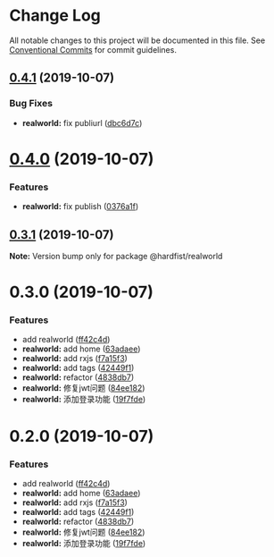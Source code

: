 # Change Log

All notable changes to this project will be documented in this file.
See [Conventional Commits](https://conventionalcommits.org) for commit guidelines.

## [0.4.1](https://github.com/hardfist/hardfist_tools/compare/@hardfist/realworld@0.4.0...@hardfist/realworld@0.4.1) (2019-10-07)


### Bug Fixes

* **realworld:** fix publiurl ([dbc6d7c](https://github.com/hardfist/hardfist_tools/commit/dbc6d7c))





# [0.4.0](https://github.com/hardfist/hardfist_tools/compare/@hardfist/realworld@0.3.1...@hardfist/realworld@0.4.0) (2019-10-07)


### Features

* **realworld:** fix publish ([0376a1f](https://github.com/hardfist/hardfist_tools/commit/0376a1f))





## [0.3.1](https://github.com/hardfist/hardfist_tools/compare/@hardfist/realworld@0.3.0...@hardfist/realworld@0.3.1) (2019-10-07)

**Note:** Version bump only for package @hardfist/realworld





# 0.3.0 (2019-10-07)


### Features

* add realworld ([ff42c4d](https://github.com/hardfist/hardfist_tools/commit/ff42c4d))
* **realworld:** add home ([63adaee](https://github.com/hardfist/hardfist_tools/commit/63adaee))
* **realworld:** add rxjs ([f7a15f3](https://github.com/hardfist/hardfist_tools/commit/f7a15f3))
* **realworld:** add tags ([42449f1](https://github.com/hardfist/hardfist_tools/commit/42449f1))
* **realworld:** refactor ([4838db7](https://github.com/hardfist/hardfist_tools/commit/4838db7))
* **realworld:** 修复jwt问题 ([84ee182](https://github.com/hardfist/hardfist_tools/commit/84ee182))
* **realworld:** 添加登录功能 ([19f7fde](https://github.com/hardfist/hardfist_tools/commit/19f7fde))





# 0.2.0 (2019-10-07)


### Features

* add realworld ([ff42c4d](https://github.com/hardfist/hardfist_tools/commit/ff42c4d))
* **realworld:** add home ([63adaee](https://github.com/hardfist/hardfist_tools/commit/63adaee))
* **realworld:** add rxjs ([f7a15f3](https://github.com/hardfist/hardfist_tools/commit/f7a15f3))
* **realworld:** add tags ([42449f1](https://github.com/hardfist/hardfist_tools/commit/42449f1))
* **realworld:** refactor ([4838db7](https://github.com/hardfist/hardfist_tools/commit/4838db7))
* **realworld:** 修复jwt问题 ([84ee182](https://github.com/hardfist/hardfist_tools/commit/84ee182))
* **realworld:** 添加登录功能 ([19f7fde](https://github.com/hardfist/hardfist_tools/commit/19f7fde))

